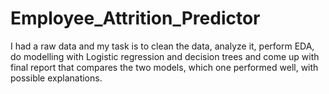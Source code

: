 # Employee_Attrition_Predictor

I had a raw data and my task is to clean the data, analyze it, perform EDA, do modelling with Logistic regression and decision trees and come up with final report that compares the two models, which one performed well, with possible explanations.
